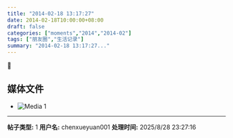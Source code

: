 ```yaml
---
title: "2014-02-18 13:17:27"
date: 2014-02-18T10:00:00+08:00
draft: false
categories: ["moments","2014","2014-02"]
tags: ["朋友圈","生活记录"]
summary: "2014-02-18 13:17:27..."
---
```




## 媒体文件

- ![Media 1](/Moments/photos/2014-02-18/201402181317270.jpg)

---

**帖子类型:** 1
**用户名:** chenxueyuan001
**处理时间:** 2025/8/28 23:27:16